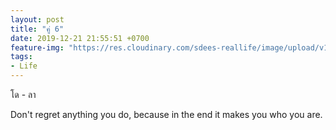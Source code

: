 ```yaml
---
layout: post
title: "คู่ 6"
date: 2019-12-21 21:55:51 +0700
feature-img: "https://res.cloudinary.com/sdees-reallife/image/upload/v1555658919/sample_feature_img.png"
tags:
- Life
---
```

โด - ลา

<i class="fa fa-child" style="color:plum"></i>

Don't regret anything you do, because in the end it makes you who you are.
